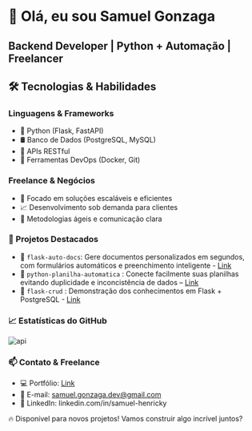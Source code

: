 # 👋 Olá, eu sou Samuel Gonzaga
## Backend Developer | Python + Automação | Freelancer

## 🛠 Tecnologias & Habilidades

### Linguagens & Frameworks

- 🐍 Python (Flask, FastAPI)
- 🛢️ Banco de Dados (PostgreSQL, MySQL)
- 📡 APIs RESTful
- 🔧 Ferramentas DevOps (Docker, Git)

### Freelance & Negócios

- 💼 Focado em soluções escaláveis e eficientes
- 📈 Desenvolvimento sob demanda para clientes
- 🤝 Metodologias ágeis e comunicação clara

### 🚀 Projetos Destacados

- 🔹 `flask-auto-docs`: Gere documentos personalizados em segundos, com formulários automáticos e preenchimento inteligente - [Link](https://github.com/samuel-gonzaga/flask-auto-docs)
- 🔹 `python-planilha-automatica` : Conecte facilmente suas planilhas evitando duplicidade e inconcistência de dados – [Link](https://github.com/samuel-gonzaga/python-planilha-automatica)
- 🔹 `flask-crud` : Demonstração dos conhecimentos em Flask + PostgreSQL - [Link](https://github.com/samuel-gonzaga/flask-crud)

### 📈 Estatísticas do GitHub

![api](https://github-readme-stats.vercel.app/api/top-langs/?username=samuel-gonzaga&layout=compact&theme=dark)

### 📫 Contato & Freelance

- 💻 Portfólio: [Link](https://samuel-gonzaga.github.io/portifolio/)
- 📧 E-mail: samuel.gonzaga.dev@gmail.com
- 🔗 LinkedIn: linkedin.com/in/samuel-henricky

🔥 Disponível para novos projetos! Vamos construir algo incrível juntos?
